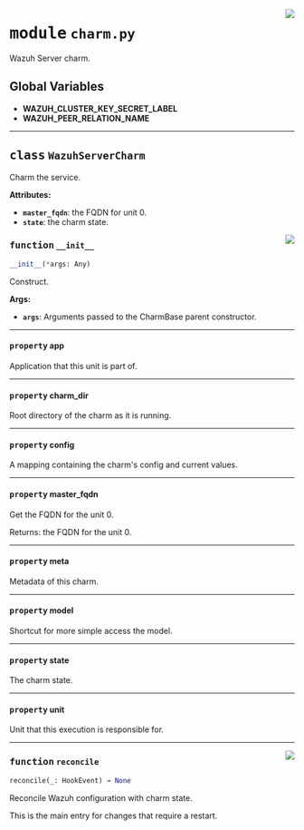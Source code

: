 <!-- markdownlint-disable -->

<a href="../src/charm.py#L0"><img align="right" style="float:right;" src="https://img.shields.io/badge/-source-cccccc?style=flat-square"></a>

# <kbd>module</kbd> `charm.py`
Wazuh Server charm. 

**Global Variables**
---------------
- **WAZUH_CLUSTER_KEY_SECRET_LABEL**
- **WAZUH_PEER_RELATION_NAME**


---

## <kbd>class</kbd> `WazuhServerCharm`
Charm the service. 



**Attributes:**
 
 - <b>`master_fqdn`</b>:  the FQDN for unit 0. 
 - <b>`state`</b>:  the charm state. 

<a href="../src/charm.py#L44"><img align="right" style="float:right;" src="https://img.shields.io/badge/-source-cccccc?style=flat-square"></a>

### <kbd>function</kbd> `__init__`

```python
__init__(*args: Any)
```

Construct. 



**Args:**
 
 - <b>`args`</b>:  Arguments passed to the CharmBase parent constructor. 


---

#### <kbd>property</kbd> app

Application that this unit is part of. 

---

#### <kbd>property</kbd> charm_dir

Root directory of the charm as it is running. 

---

#### <kbd>property</kbd> config

A mapping containing the charm's config and current values. 

---

#### <kbd>property</kbd> master_fqdn

Get the FQDN for the unit 0. 

Returns: the FQDN for the unit 0. 

---

#### <kbd>property</kbd> meta

Metadata of this charm. 

---

#### <kbd>property</kbd> model

Shortcut for more simple access the model. 

---

#### <kbd>property</kbd> state

The charm state. 

---

#### <kbd>property</kbd> unit

Unit that this execution is responsible for. 



---

<a href="../src/charm.py#L131"><img align="right" style="float:right;" src="https://img.shields.io/badge/-source-cccccc?style=flat-square"></a>

### <kbd>function</kbd> `reconcile`

```python
reconcile(_: HookEvent) → None
```

Reconcile Wazuh configuration with charm state. 

This is the main entry for changes that require a restart. 


